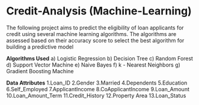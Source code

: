 # Credit-Analysis (Machine-Learning)
The following project aims to predict the eligibility of loan applicants for credit using several machine learning algorithms. The algorithms are assessed based on their accuracy score to select the best algorithm for building a predictive model

**Algorithms Used**
a) Logistic Regression
b) Decision Tree
c) Random Forest 
d) Support Vector Machine
e) Naive Bayes
f) k - Nearest Neighbors
g) Gradient Boosting Machine

**Data Attributes**
1.Loan_ID
2.Gender
3.Married
4.Dependents
5.Education
6.Self_Employed
7.ApplicantIncome
8.CoApplicantIncome
9.Loan_Amount
10.Loan_Amount_Term
11.Credit_History
12.Property Area
13.Loan_Status
